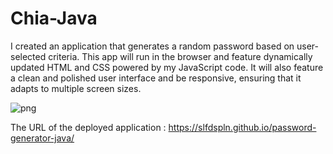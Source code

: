 # Chia-Java
I created an application that generates a random password based on user-selected criteria.
This app will run in the browser and feature dynamically updated HTML and CSS powered by my JavaScript code. 
 It will also feature a clean and polished user interface and be responsive, ensuring that it adapts to multiple screen sizes.


![png](https://user-images.githubusercontent.com/121422214/226147433-8c36b61a-13e2-4f24-a8cf-38fa9999f2f3.jpeg)




The URL of the deployed application : https://slfdspln.github.io/password-generator-java/

